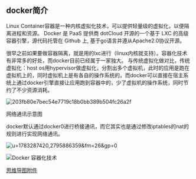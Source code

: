 
## docker简介
Linux Container容器是一种内核虚拟化技术，可以提供轻量级的虚拟化，以便隔离进程和资源。
Docker 是 PaaS 提供商 dotCloud 开源的一个基于 LXC 的高级容器引擎，源代码托管在 Github 上, 基于go语言并遵从Apache2.0协议开源。

很早之前如果要做容器隔离，就是用的lxc进行（linux内核就支持）。容器化技术有非常多的好处，而docker目前已经属于一家独大。
与传统虚拟化做对比，传统虚拟化：host os用hypervisor做虚拟化，分割出多个虚拟机，此时的应用是跑在虚拟机上的，同时虚拟机上是有各自的操作系统的，而docker可以直接在宿主系统上通过docker引擎直接让应用跑到容器中的，少了虚拟机的操作系统，同时节约了不少资源消耗。

![203fb80e7bec54e7719c18b0bb389b504fc26a2f](http://www.vivianwei808.top/upload/2019/8/203fb80e7bec54e7719c18b0bb389b504fc26a2f-5735b4cf2e884e8889ec2511f59766e9.jpg)

网络通讯示意图

docker默认通过docker0进行桥接通讯，而它其实也是通过修改iptables的nat的规则进行实现网络通讯。

![u=1783287420,2795886359&fm=26&gp=0](http://www.vivianwei808.top/upload/2019/8/u=1783287420,2795886359&fm=26&gp=0-a7ae877dd984487d853cedfec134f46c.jpg)


![Docker 容器化技术](http://www.vivianwei808.top/upload/2019/8/Docker%20%E5%AE%B9%E5%99%A8%E5%8C%96%E6%8A%80%E6%9C%AF-256b5525a3e7453a825277db1c58cb8a.png)

[思维导图附件](http://www.vivianwei808.top/upload/2019/8/Docker%20%E5%AE%B9%E5%99%A8%E5%8C%96%E6%8A%80%E6%9C%AF.mindnode-785d856acbc14a8ea2de5869b0c813b0.zip)